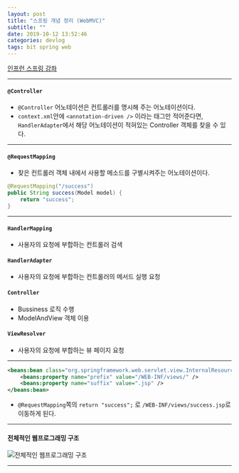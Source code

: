 ```yaml
---
layout: post
title: "스프링 개념 정리 (WebMVC)"
subtitle: ""
date: 2019-10-12 13:52:46
categories: devlog
tags: bit spring web
---
```


[인프런 스프링 강좌](https://www.inflearn.com/course/스프링-프레임워크_renew/)

---

#### `@Controller`

- `@Controller` 어노테이션은 컨트롤러를 명시해 주는 어노테이션이다.
- `context.xml`안에 `<annotation-driven />` 이라는 태그만 적어준다면, `HandlerAdapter`에서 해당 어노테이션이 적혀있는 Controller 객체를 찾을 수 있다.

---

#### `@RequestMapping`

- 찾은 컨트롤러 객체 내에서 사용할 메소드를 구별시켜주는 어노테이션이다.
```java
@RequestMapping("/success")
public String success(Model model) {
	return "success";
}
```

---

#### `HandlerMapping`

- 사용자의 요청에 부합하는 컨트롤러 검색


#### `HandlerAdapter`

- 사용자의 요청에 부합하는 컨트롤러의 메서드 실행 요청

#### `Controller`

- Bussiness 로직 수행
- ModelAndView 객체 이용

#### `ViewResolver`

- 사용자의 요청에 부합하는 뷰 페이지 요청

---

```xml
<beans:bean class="org.springframework.web.servlet.view.InternalResourceViewResolver">
	<beans:property name="prefix" value="/WEB-INF/views/" />
	<beans:property name="suffix" value=".jsp" />
</beans:bean>
```

- `@RequestMapping`쪽의 `return "success";` 로 `/WEB-INF/views/success.jsp`로 이동하게 된다.

---

#### 전체적인 웹프로그래밍 구조

![전체적인 웹프로그래밍 구조](https://user-images.githubusercontent.com/23326757/66697053-096ce500-ed0d-11e9-80af-1ba6bbf0f6a0.PNG)

---